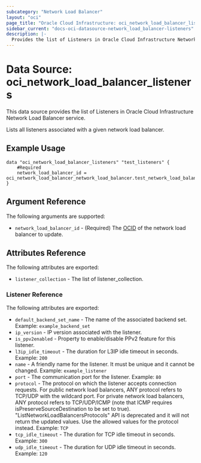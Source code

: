 ```yaml
---
subcategory: "Network Load Balancer"
layout: "oci"
page_title: "Oracle Cloud Infrastructure: oci_network_load_balancer_listeners"
sidebar_current: "docs-oci-datasource-network_load_balancer-listeners"
description: |-
  Provides the list of Listeners in Oracle Cloud Infrastructure Network Load Balancer service
---
```


# Data Source: oci_network_load_balancer_listeners
This data source provides the list of Listeners in Oracle Cloud Infrastructure Network Load Balancer service.

Lists all listeners associated with a given network load balancer.

## Example Usage

```hcl
data "oci_network_load_balancer_listeners" "test_listeners" {
	#Required
	network_load_balancer_id = oci_network_load_balancer_network_load_balancer.test_network_load_balancer.id
}
```

## Argument Reference

The following arguments are supported:

* `network_load_balancer_id` - (Required) The [OCID](https://docs.cloud.oracle.com/iaas/Content/General/Concepts/identifiers.htm) of the network load balancer to update.


## Attributes Reference

The following attributes are exported:

* `listener_collection` - The list of listener_collection.

### Listener Reference

The following attributes are exported:

* `default_backend_set_name` - The name of the associated backend set.  Example: `example_backend_set` 
* `ip_version` - IP version associated with the listener.
* `is_ppv2enabled` - Property to enable/disable PPv2 feature for this listener.
* `l3ip_idle_timeout` - The duration for L3IP idle timeout in seconds. Example: `200` 
* `name` - A friendly name for the listener. It must be unique and it cannot be changed.  Example: `example_listener` 
* `port` - The communication port for the listener.  Example: `80` 
* `protocol` - The protocol on which the listener accepts connection requests. For public network load balancers, ANY protocol refers to TCP/UDP with the wildcard port. For private network load balancers, ANY protocol refers to TCP/UDP/ICMP (note that ICMP requires isPreserveSourceDestination to be set to true). "ListNetworkLoadBalancersProtocols" API is deprecated and it will not return the updated values. Use the allowed values for the protocol instead.  Example: `TCP` 
* `tcp_idle_timeout` - The duration for TCP idle timeout in seconds. Example: `300` 
* `udp_idle_timeout` - The duration for UDP idle timeout in seconds. Example: `120` 

